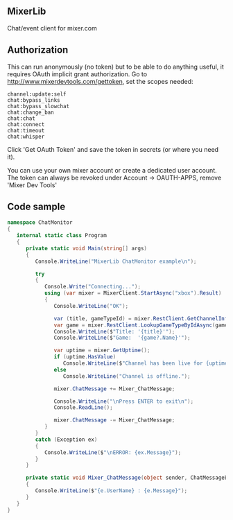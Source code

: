 ## MixerLib
Chat/event client for mixer.com

## Authorization
This can run anonymously (no token) but to be able to do anything useful, it requires OAuth implicit grant authorization.
Go to http://www.mixerdevtools.com/gettoken, set the scopes needed: 
````
channel:update:self
chat:bypass_links
chat:bypass_slowchat
chat:change_ban
chat:chat
chat:connect
chat:timeout
chat:whisper
````

Click 'Get OAuth Token' and save the token in secrets (or where you need it).

You can use your own mixer account or create a dedicated user account.
The token can always be revoked under Account -> OAUTH-APPS, remove 'Mixer Dev Tools'

## Code sample
````csharp
namespace ChatMonitor
{
   internal static class Program
   {
      private static void Main(string[] args)
      {
         Console.WriteLine("MixerLib ChatMonitor example\n");

         try
         {
            Console.Write("Connecting...");
            using (var mixer = MixerClient.StartAsync("xbox").Result)
            {
               Console.WriteLine("OK");

               var (title, gameTypeId) = mixer.RestClient.GetChannelInfoAsync().Result;
               var game = mixer.RestClient.LookupGameTypeByIdAsync(gameTypeId.GetValueOrDefault()).Result;
               Console.WriteLine($"Title: '{title}'");
               Console.WriteLine($"Game:  '{game?.Name}'");

               var uptime = mixer.GetUptime();
               if (uptime.HasValue)
                  Console.WriteLine($"Channel has been live for {uptime} with {mixer.CurrentViewers} viewers currently.");
               else
                  Console.WriteLine("Channel is offline.");

               mixer.ChatMessage += Mixer_ChatMessage;

               Console.WriteLine("\nPress ENTER to exit\n");
               Console.ReadLine();

               mixer.ChatMessage -= Mixer_ChatMessage;
            }
         }
         catch (Exception ex)
         {
            Console.WriteLine($"\nERROR: {ex.Message}");
         }
      }

      private static void Mixer_ChatMessage(object sender, ChatMessageEventArgs e)
      {
         Console.WriteLine($"{e.UserName} : {e.Message}");
      }
   }
}

````
